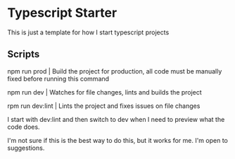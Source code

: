 # Typescript Starter

This is just a template for how I start typescript projects

## Scripts

npm run prod | Build the project for production, all code must be manually fixed before running this command

npm run dev | Watches for file changes, lints and builds the project

rpm run dev:lint | Lints the project and fixes issues on file changes

I start with dev:lint and then switch to dev when I need to preview what the code does.

I'm not sure if this is the best way to do this, but it works for me. I'm open to suggestions.
